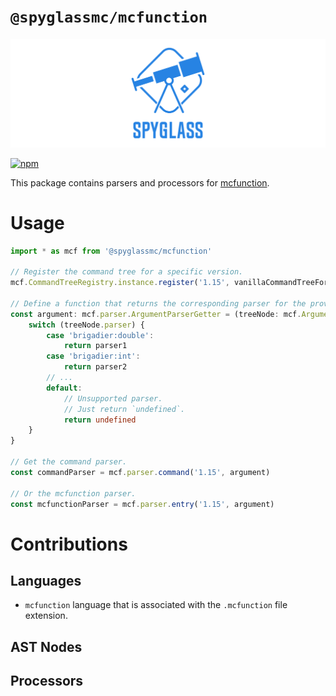 # `@spyglassmc/mcfunction`

![banner](https://raw.githubusercontent.com/SpyglassMC/logo/main/banner.png)

[![npm](https://img.shields.io/npm/v/@spyglassmc/mcfunction.svg?logo=npm&style=flat-square)](https://npmjs.com/package/@spyglassmc/mcfunction)

This package contains parsers and processors for [mcfunction][mcfunction].

# Usage

```typescript
import * as mcf from '@spyglassmc/mcfunction'

// Register the command tree for a specific version.
mcf.CommandTreeRegistry.instance.register('1.15', vanillaCommandTreeFor1_15, customCommandTreePatchFor1_15)

// Define a function that returns the corresponding parser for the provided argument tree node.
const argument: mcf.parser.ArgumentParserGetter = (treeNode: mcf.ArgumentTreeNode) => {
	switch (treeNode.parser) {
		case 'brigadier:double':
			return parser1
		case 'brigadier:int':
			return parser2
		// ...
		default:
			// Unsupported parser.
			// Just return `undefined`.
			return undefined
	}
}

// Get the command parser.
const commandParser = mcf.parser.command('1.15', argument)

// Or the mcfunction parser.
const mcfunctionParser = mcf.parser.entry('1.15', argument)
```

# Contributions

## Languages

- `mcfunction` language that is associated with the `.mcfunction` file extension.

## AST Nodes

## Processors

[mcfunction]: https://minecraft.fandom.com/Function_(Java_Edition)
